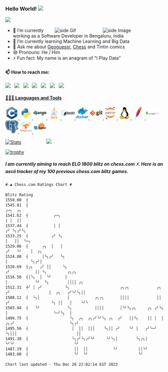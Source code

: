   ### Hello World!  <img src="https://github.com/sciencepal/sciencepal/blob/master/assets/Hi.gif" width="29px">
  ![](https://komarev.com/ghpvc/?username=sciencepal&label=Profile%20Visits&color=blue&style=for-the-badge)
  
<img src="https://github.com/sciencepal/sciencepal/blob/master/assets/life_balance.gif" alt="side Image" align="right" width="200" height="auto" />
<a href="https://ko-fi.com/sciencepal"> <img src="https://media3.giphy.com/media/ZEB6yFbLnhyQf7g3hn/giphy.gif" alt="side Gif" align="right" width="150" height="auto"/> </a>
  
  - 🔭 I’m currently working as a Software Developer in Bengaluru, India
  - 🌱 I’m currently learning Machine Learning and Big Data
  - 💬 Ask me about [Geoguessr](https://youtu.be/9XFyngt1dk0?t=1268), [Chess](https://www.chess.com/member/sciencepal) and Tintin comics
  - 😄 Pronouns: He / Him
  - ⚡ Fun fact: My name is an anagram of "I Play Data"
  
  #### 📫 How to reach me:
  
  [<img src="https://upload.wikimedia.org/wikipedia/commons/8/83/Steam_icon_logo.svg" width="3.5%"/>](https://steamcommunity.com/id/mongocds/)  &nbsp; [<img src="https://github.com/sciencepal/sciencepal/blob/master/assets/discord-round.svg" width="3.5%"/>](https://discord.gg/MnUUbHe)  &nbsp; [<img src="https://img.icons8.com/color/48/000000/twitter.png" width="3.5%"/>](https://twitter.com/sciencepal)  &nbsp; [<img src="https://img.icons8.com/color/48/000000/linkedin.png" width="3.5%"/>](https://www.linkedin.com/in/adityapal1/)  &nbsp; [<img src="https://img.icons8.com/fluent/48/000000/facebook-new.png" width="3.5%"/>](https://www.facebook.com/aditya.pal23/)  &nbsp; [<img src="https://img.icons8.com/fluent/48/000000/instagram-new.png" width="3.5%"/>](https://www.instagram.com/aditya.pal23/)  &nbsp; <a href="mailto:aditya.pal.science@gmail.com"> <img src="https://img.icons8.com/fluent/48/000000/gmail.png" width="3.5%"/>
  
  #### 👨🏻‍💻 Languages and Tools <br />
  <code><img height="40" src="https://raw.githubusercontent.com/github/explore/80688e429a7d4ef2fca1e82350fe8e3517d3494d/topics/cpp/cpp.png"></code>
  <code><img height="40" src="https://raw.githubusercontent.com/github/explore/80688e429a7d4ef2fca1e82350fe8e3517d3494d/topics/python/python.png"></code>
  <code><img height="40" src="https://raw.githubusercontent.com/github/explore/80688e429a7d4ef2fca1e82350fe8e3517d3494d/topics/django/django.png"></code>
  <code><img height="40" src="https://raw.githubusercontent.com/github/explore/80688e429a7d4ef2fca1e82350fe8e3517d3494d/topics/java/java.png"></code>
  <code><img height="40" src="https://raw.githubusercontent.com/github/explore/80688e429a7d4ef2fca1e82350fe8e3517d3494d/topics/bash/bash.png"></code>
  <code><img height="40" src="https://raw.githubusercontent.com/github/explore/80688e429a7d4ef2fca1e82350fe8e3517d3494d/topics/docker/docker.png"></code>
  <code><img height="40" src="https://raw.githubusercontent.com/github/explore/80688e429a7d4ef2fca1e82350fe8e3517d3494d/topics/git/git.png"></code>
  <code><img height="40" src="https://raw.githubusercontent.com/github/explore/80688e429a7d4ef2fca1e82350fe8e3517d3494d/topics/jupyter-notebook/jupyter-notebook.png"></code>
  <code><img height="40" src="https://raw.githubusercontent.com/github/explore/80688e429a7d4ef2fca1e82350fe8e3517d3494d/topics/linux/linux.png"></code>
  <code><img height="40" src="https://raw.githubusercontent.com/github/explore/80688e429a7d4ef2fca1e82350fe8e3517d3494d/topics/maven/maven.png"></code>
  <code><img height="40" src="https://raw.githubusercontent.com/github/explore/80688e429a7d4ef2fca1e82350fe8e3517d3494d/topics/mongodb/mongodb.png"></code>
  <code><img height="40" src="https://raw.githubusercontent.com/github/explore/80688e429a7d4ef2fca1e82350fe8e3517d3494d/topics/postgresql/postgresql.png"></code>
  <code><img height="40" src="https://raw.githubusercontent.com/github/explore/80688e429a7d4ef2fca1e82350fe8e3517d3494d/topics/tensorflow/tensorflow.png"></code>
  <code><img height="40" src="https://raw.githubusercontent.com/github/explore/80688e429a7d4ef2fca1e82350fe8e3517d3494d/topics/scikit-learn/scikit-learn.png"></code>
  
  [![Stats](https://github-readme-stats.vercel.app/api?username=sciencepal&show_icons=true&theme=radical)](https://github-readme-stats.vercel.app/api?username=sciencepal&show_icons=true&theme=radical)&nbsp; &nbsp; &nbsp; &nbsp; &nbsp; &nbsp; &nbsp; &nbsp; &nbsp; &nbsp; <img src="https://github.com/sciencepal/sciencepal/blob/master/assets/saved.gif" width="195">
  
  [![trophy](https://github-profile-trophy.vercel.app/?username=sciencepal&theme=juicyfresh&no-frame=true&row=1&&margin-w=20&no-bg=true)](https://github-profile-trophy.vercel.app/?username=sciencepal&theme=juicyfresh&no-frame=true&row=1&&margin-w=20&no-bg=true)
  
  ##### I am currently aiming to reach ELO 1800 blitz on chess.com ⚡. Here is an ascii tracker of my 100 previous chess.com blitz games.

  ```
  # ♟︎ Chess.com Ratings Chart #
  
  Blitz Rating
 1550.00  ┤
 1545.81  ┤                                                                    ╭─╮  ╭╮
 1541.62  ┤           ╭─╮                                                      │ │  ││
 1537.44  ┤           │ │                                                     ╭╯ ╰╮╭╯╰╮
 1533.25  ┤          ╭╯ ╰╮                                                    │   ││  ╰─╮
 1529.06  ┤      ╭╮  │   │                                                   ╭╯   ╰╯    │  ╭╮
 1524.88  ┤      │╰╮╭╯   ╰╮                                                  │          ╰╮╭╯│
 1520.69  ┤╭╮   ╭╯ ││     ╰╮                                                ╭╯           ││ ╰╮         ╭╮╭╮
 1516.50  ┤│╰╮  │  ╰╯      │                                                │            ╰╯  ╰╮        ││││ ╭╮
 1512.31  ┼╯ │ ╭╯          ╰╮                      ╭╮╭╮            ╭╮      ╭╯                 │  ╭╮   ╭╯╰╯╰╮││
 1508.12  ┤  ╰╮│            │           ╭╮╭╮       ││││            ││     ╭╯                  ╰╮ ││   │    ╰╯╰
 1503.94  ┤   ╰╯            ╰╮          ││││       │╰╯╰╮╭╮     ╭╮ ╭╯╰╮    │                    ╰─╯╰╮  │
 1499.75  ┤                  ╰╮  ╭╮  ╭╮╭╯╰╯╰╮ ╭╮  ╭╯   ││╰╮    ││ │  │ ╭╮╭╯                        ╰╮╭╯
 1495.56  ┤                   │  ││  │││    ╰╮││ ╭╯    ╰╯ │   ╭╯╰─╯  ╰╮│││                          ││
 1491.38  ┤                   ╰╮╭╯╰╮╭╯╰╯     ╰╯╰╮│        ╰╮╭╮│       ╰╯╰╯                          ╰╯
 1487.19  ┤                    ││  ││           ╰╯         ││╰╯
 1483.00  ┤                    ╰╯  ╰╯                      ╰╯

Chart last updated - Thu Dec 28 22:02:14 EST 2023  
  ```
  

